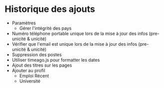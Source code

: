 # Historique des ajouts

- Paramètres
  - Gérer l'intégrité des pays
- Numéro téléphone portable unique lors de la mise à jour des infos (pre-unicité & unicité)
- Vérifier que l'email est unique lors de la mise à jour des infos (pre-unicité & unicité)
- Suppression des postes
- Utiliser timeago.js pour formatter les dates
- Ajout des titres sur les pages
- Ajouter au profil
  - Emploi Récent
  - Université
